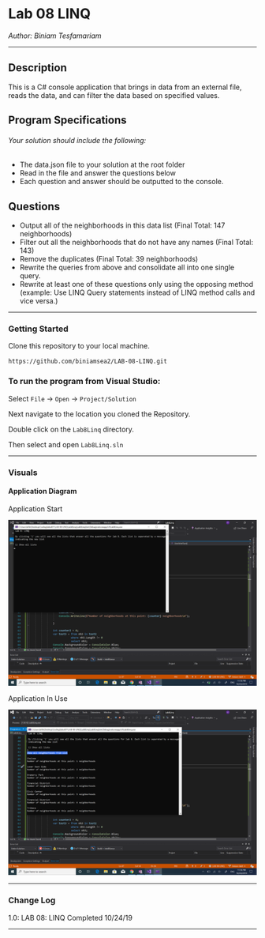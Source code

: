 # Lab 08 LINQ

*Author: Biniam Tesfamariam*

----

## Description
This is a C# console application that brings in data from an 
external file, reads the data, and can filter the data based on specified values.


## Program Specifications  
###### Your solution should include the following:

- The data.json file to your solution at the root folder  
- Read in the file and answer the questions below  
- Each question and answer should be outputted to the console.  
## Questions

- Output all of the neighborhoods in this data list (Final Total: 147 neighborhoods)  
- Filter out all the neighborhoods that do not have any names (Final Total: 143)  
- Remove the duplicates (Final Total: 39 neighborhoods)  
- Rewrite the queries from above and consolidate all into one single query.  
- Rewrite at least one of these questions only using the opposing method (example: Use LINQ Query statements instead of LINQ method calls and vice versa.)  
 


---

### Getting Started
Clone this repository to your local machine.

```
https://github.com/biniamsea2/LAB-08-LINQ.git
```

### To run the program from Visual Studio:
Select ```File``` -> ```Open``` -> ```Project/Solution```

Next navigate to the location you cloned the Repository.

Double click on the ```Lab8Linq``` directory.

Then select and open ```Lab8Linq.sln```

---

### Visuals

#### Application Diagram  
Application Start  

![Image](https://github.com/biniamsea2/LAB-08-LINQ/blob/master/Screenshots/Screenshot%20(41).png)  



Application In Use  

![Image](https://github.com/biniamsea2/LAB-08-LINQ/blob/master/Screenshots/Screenshot%20(40).png)

---

### Change Log
1.0: LAB 08: LINQ Completed 10/24/19  


------------------------------
